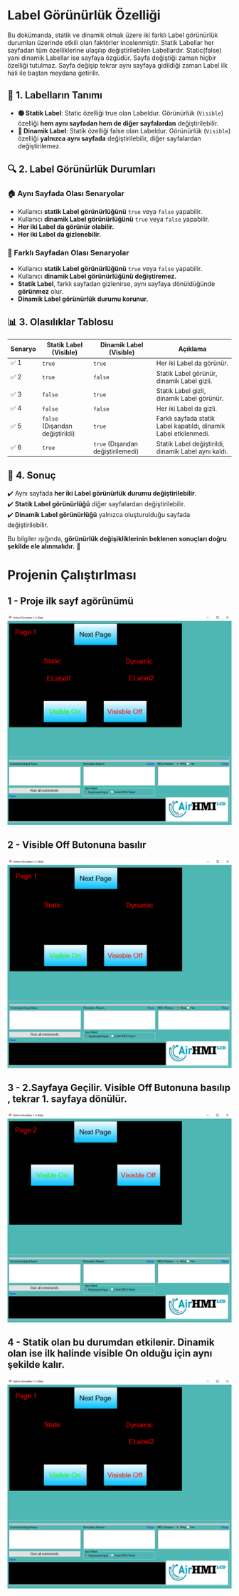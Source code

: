 # Label Görünürlük Özelliği

Bu dokümanda, statik ve dinamik olmak üzere iki farklı Label görünürlük durumları üzerinde etkili olan faktörler incelenmiştir.
Statik Labellar her sayfadan tüm özelliklerine ulaşılıp değiştirilebilen Labellardır. Static(false) yani dinamik Labellar ise sayfaya özgüdür.
Sayfa değiştiği zaman hiçbir özelliği tutulmaz. Sayfa değişip tekrar aynı sayfaya gidildiği zaman Label ilk hali ile baştan meydana getirilir. 

## 📌 1. Labelların Tanımı
- **🟢 Statik Label**: Static özelliği true olan Labeldur. Görünürlük (`Visible`) özelliği **hem aynı sayfadan hem de diğer sayfalardan** değiştirilebilir.
- **🔵 Dinamik Label**: Statik özelliği false olan Labeldur. Görünürlük (`Visible`) özelliği **yalnızca aynı sayfada** değiştirilebilir, diğer sayfalardan değiştirilemez.

## 🔍 2. Label Görünürlük Durumları
### 🏠 Aynı Sayfada Olası Senaryolar
- Kullanıcı **statik Label görünürlüğünü** `true` veya `false` yapabilir.
- Kullanıcı **dinamik Label görünürlüğünü** `true` veya `false` yapabilir.
- **Her iki Label da görünür olabilir.**
- **Her iki Label da gizlenebilir.**

### 🔄 Farklı Sayfadan Olası Senaryolar
- Kullanıcı **statik Label görünürlüğünü** `true` veya `false` yapabilir.
- Kullanıcı **dinamik Label görünürlüğünü değiştiremez.**
- **Statik Label**, farklı sayfadan gizlenirse, aynı sayfaya dönüldüğünde **görünmez** olur.
- **Dinamik Label görünürlük durumu korunur.**

## 📊 3. Olasılıklar Tablosu

| Senaryo | Statik Label (Visible) | Dinamik Label (Visible) | Açıklama |
|---------|------------------------|------------------------|-----------|
| ✅ 1 | `true`  | `true`  | Her iki Label da görünür. |
| ✅ 2 | `true`  | `false` | Statik Label görünür, dinamik Label gizli. |
| ✅ 3 | `false` | `true`  | Statik Label gizli, dinamik Label görünür. |
| ✅ 4 | `false` | `false` | Her iki Label da gizli. |
| ✅ 5 | `false` (Dışarıdan değiştirildi) | `true` | Farklı sayfada statik Label kapatıldı, dinamik Label etkilenmedi. |
| ✅ 6 | `true`  | `true` (Dışarıdan değiştirilemedi) | Statik Label değiştirildi, dinamik Label aynı kaldı. |

## 🎯 4. Sonuç
✔️ Aynı sayfada **her iki Label görünürlük durumu değiştirilebilir**.  
✔️ **Statik Label görünürlüğü** diğer sayfalardan değiştirilebilir.  
✔️ **Dinamik Label görünürlüğü** yalnızca oluşturulduğu sayfada değiştirilebilir.  

Bu bilgiler ışığında, **görünürlük değişikliklerinin beklenen sonuçları doğru şekilde ele alınmalıdır.** 🚀

# Projenin Çalıştırlması
## **1 - Proje ilk sayf agörünümü**

![Açıklama Metni](1.png)

## **2 - Visible Off Butonuna basılır**

![Açıklama Metni](2.png)

## **3 - 2.Sayfaya Geçilir. Visible Off Butonuna basılıp , tekrar 1. sayfaya dönülür.**

![Açıklama Metni](3.png)

## **4 - Statik olan bu durumdan etkilenir. Dinamik olan ise ilk halinde visible On olduğu için aynı şekilde kalır.**

![Açıklama Metni](4.png)
